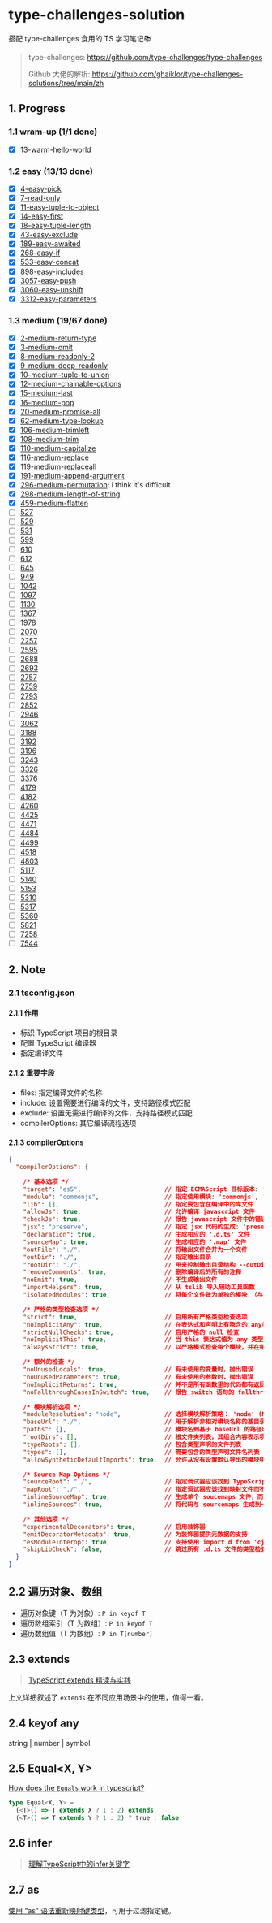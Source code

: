 # type-challenges-solution

搭配 type-challenges 食用的 TS 学习笔记📚

> type-challenges: https://github.com/type-challenges/type-challenges
>
> Github 大佬的解析: https://github.com/ghaiklor/type-challenges-solutions/tree/main/zh

## 1. Progress

### 1.1 wram-up (1/1 done)

- [x] 13-warm-hello-world

### 1.2 easy (13/13 done)

- [x] [4-easy-pick](./questions/4-easy-pick/template.ts)
- [x] [7-read-only](./questions/7-read-only/template.ts)
- [x] [11-easy-tuple-to-object](./questions/11-easy-tuple-to-object/template.ts)
- [x] [14-easy-first](./questions/14-easy-first/template.ts)
- [x] [18-easy-tuple-length](./questions/18-easy-tuple-length/template.ts)
- [x] [43-easy-exclude](./questions/43-easy-exclude/template.ts)
- [x] [189-easy-awaited](./questions/189-easy-awaited/template.ts)
- [x] [268-easy-if](./questions/268-easy-if/template.ts)
- [x] [533-easy-concat](./questions/533-easy-concat/template.ts)
- [x] [898-easy-includes](./questions/898-easy-includes/template.ts)
- [x] [3057-easy-push](./questions/3057-easy-push/template.ts)
- [x] [3060-easy-unshift](./questions/3060-easy-unshift/template.ts)
- [x] [3312-easy-parameters](./questions/3312-easy-parameters/template.ts)

### 1.3 medium (19/67 done)

- [x] [2-medium-return-type](./questions/2-medium-return-type/template.ts)
- [x] [3-medium-omit](./questions/3-medium-omit/template.ts)
- [x] [8-medium-readonly-2](./questions/8-medium-readonly-2/template.ts)
- [x] [9-medium-deep-readonly](./questions/9-medium-deep-readonly/template.ts)
- [x] [10-medium-tuple-to-union](./questions/10-medium-tuple-to-union/template.ts)
- [x] [12-medium-chainable-options](./questions/12-medium-chainable-options/template.ts)
- [x] [15-medium-last](./questions/15-medium-last/template.ts)
- [x] [16-medium-pop](./questions/16-medium-pop/template.ts)
- [x] [20-medium-promise-all](./questions/20-medium-promise-all/template.ts)
- [x] [62-medium-type-lookup](./questions/62-medium-type-lookup/template.ts)
- [x] [106-medium-trimleft](./questions/106-medium-trimleft/template.ts)
- [x] [108-medium-trim](./questions/108-medium-trim/template.ts)
- [x] [110-medium-capitalize](./questions/110-medium-capitalize/template.ts)
- [x] [116-medium-replace](./questions/116-medium-replace/template.ts)
- [x] [119-medium-replaceall](./questions/119-medium-replaceall/template.ts)
- [x] [191-medium-append-argument](./questions/191-medium-append-argument/template.ts)
- [x] [296-medium-permutation](./questions/296-medium-permutation/template.ts): i think it's difficult
- [x] [298-medium-length-of-string](./questions/298-medium-length-of-string/template.ts)
- [x] [459-medium-flatten](./questions/459-medium-flatten/template.ts)
- [ ] [527]()
- [ ] [529]()
- [ ] [531]()
- [ ] [599]()
- [ ] [610]()
- [ ] [612]()
- [ ] [645]()
- [ ] [949]()
- [ ] [1042]()
- [ ] [1097]()
- [ ] [1130]()
- [ ] [1367]()
- [ ] [1978]()
- [ ] [2070]()
- [ ] [2257]()
- [ ] [2595]()
- [ ] [2688]()
- [ ] [2693]()
- [ ] [2757]()
- [ ] [2759]()
- [ ] [2793]()
- [ ] [2852]()
- [ ] [2946]()
- [ ] [3062]()
- [ ] [3188]()
- [ ] [3192]()
- [ ] [3196]()
- [ ] [3243]()
- [ ] [3326]()
- [ ] [3376]()
- [ ] [4179]()
- [ ] [4182]()
- [ ] [4260]()
- [ ] [4425]()
- [ ] [4471]()
- [ ] [4484]()
- [ ] [4499]()
- [ ] [4518]()
- [ ] [4803]()
- [ ] [5117]()
- [ ] [5140]()
- [ ] [5153]()
- [ ] [5310]()
- [ ] [5317]()
- [ ] [5360]()
- [ ] [5821]()
- [ ] [7258]()
- [ ] [7544]()

## 2. Note

### 2.1 tsconfig.json

#### 2.1.1 作用

- 标识 TypeScript 项目的根目录
- 配置 TypeScript 编译器
- 指定编译文件

#### 2.1.2 重要字段

- files: 指定编译文件的名称
- include: 设置需要进行编译的文件，支持路径模式匹配
- exclude: 设置无需进行编译的文件，支持路径模式匹配
- compilerOptions: 其它编译流程选项

#### 2.1.3 compilerOptions

```json
{
  "compilerOptions": {

    /* 基本选项 */
    "target": "es5",                       // 指定 ECMAScript 目标版本: 'ES3' (default), 'ES5', 'ES6'/'ES2015','ES2016', 'ES2017', or 'ESNEXT'
    "module": "commonjs",                  // 指定使用模块: 'commonjs', 'amd', 'system', 'umd' or 'es2015', 'esnext'
    "lib": [],                             // 指定要包含在编译中的库文件
    "allowJs": true,                       // 允许编译 javascript 文件
    "checkJs": true,                       // 报告 javascript 文件中的错误
    "jsx": "preserve",                     // 指定 jsx 代码的生成: 'preserve', 'react-native', or 'react'
    "declaration": true,                   // 生成相应的 '.d.ts' 文件
    "sourceMap": true,                     // 生成相应的 '.map' 文件
    "outFile": "./",                       // 将输出文件合并为一个文件
    "outDir": "./",                        // 指定输出目录
    "rootDir": "./",                       // 用来控制输出目录结构 --outDir.
    "removeComments": true,                // 删除编译后的所有的注释
    "noEmit": true,                        // 不生成输出文件
    "importHelpers": true,                 // 从 tslib 导入辅助工具函数
    "isolatedModules": true,               // 将每个文件做为单独的模块 （与 'ts.transpileModule' 类似）.

    /* 严格的类型检查选项 */
    "strict": true,                        // 启用所有严格类型检查选项
    "noImplicitAny": true,                 // 在表达式和声明上有隐含的 any类型时报错
    "strictNullChecks": true,              // 启用严格的 null 检查
    "noImplicitThis": true,                // 当 this 表达式值为 any 类型的时候，生成一个错误
    "alwaysStrict": true,                  // 以严格模式检查每个模块，并在每个文件里加入 'use strict'

    /* 额外的检查 */
    "noUnusedLocals": true,                // 有未使用的变量时，抛出错误
    "noUnusedParameters": true,            // 有未使用的参数时，抛出错误
    "noImplicitReturns": true,             // 并不是所有函数里的代码都有返回值时，抛出错误
    "noFallthroughCasesInSwitch": true,    // 报告 switch 语句的 fallthrough 错误。（即，不允许 switch 的 case 语句贯穿）

    /* 模块解析选项 */
    "moduleResolution": "node",            // 选择模块解析策略： 'node' (Node.js) or 'classic' (TypeScript pre-1.6)
    "baseUrl": "./",                       // 用于解析非相对模块名称的基目录
    "paths": {},                           // 模块名到基于 baseUrl 的路径映射的列表
    "rootDirs": [],                        // 根文件夹列表，其组合内容表示项目运行时的结构内容
    "typeRoots": [],                       // 包含类型声明的文件列表
    "types": [],                           // 需要包含的类型声明文件名列表
    "allowSyntheticDefaultImports": true,  // 允许从没有设置默认导出的模块中默认导入。

    /* Source Map Options */
    "sourceRoot": "./",                    // 指定调试器应该找到 TypeScript 文件而不是源文件的位置
    "mapRoot": "./",                       // 指定调试器应该找到映射文件而不是生成文件的位置
    "inlineSourceMap": true,               // 生成单个 soucemaps 文件，而不是将 sourcemaps 生成不同的文件
    "inlineSources": true,                 // 将代码与 sourcemaps 生成到一个文件中，要求同时设置了 --inlineSourceMap 或 --sourceMap 属性

    /* 其他选项 */
    "experimentalDecorators": true,        // 启用装饰器
    "emitDecoratorMetadata": true,         // 为装饰器提供元数据的支持
    "esModuleInterop": true,               // 支持使用 import d from 'cjs' 的方式引入 commonjs 包
    "skipLibCheck": false,                 // 跳过所有 .d.ts 文件的类型检查
  }
}
```

## 2.2 遍历对象、数组

- 遍历对象键（T 为对象）: `P in keyof T`
- 遍历数组索引（T 为数组）: `P in keyof T`
- 遍历数组值（T 为数组）: `P in T[number]`

## 2.3 extends

> [TypeScript extends 精读与实践](https://github.com/MuYunyun/blog/issues/140)

上文详细叙述了 `extends` 在不同应用场景中的使用，值得一看。

## 2.4 keyof any

string | number | symbol

## 2.5 Equal<X, Y>

[How does the `Equals` work in typescript?](https://stackoverflow.com/questions/68961864/how-does-the-equals-work-in-typescript/68963796#68963796)

```ts
type Equal<X, Y> =
  (<T>() => T extends X ? 1 : 2) extends
  (<T>() => T extends Y ? 1 : 2) ? true : false
```

## 2.6 infer

> [理解TypeScript中的infer关键字](https://juejin.cn/post/6844904170353328135)

## 2.7 as

[使用 “as” 语法重新映射键类型](https://www.typescriptlang.org/docs/handbook/release-notes/typescript-4-1.html#key-remapping-in-mapped-types)，可用于过滤指定键。
